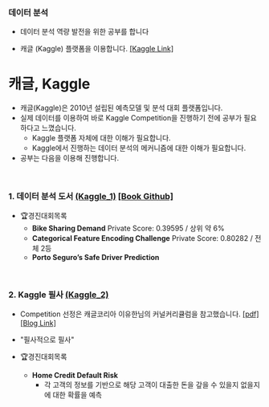 ### 데이터 분석

- 데이터 분석 역량 발전을 위한 공부를 합니다

- 캐글 (Kaggle) 플랫폼을 이용합니다. [[Kaggle Link]](https://www.kaggle.com/)

# 캐글, Kaggle

- 캐글(Kaggle)은 2010년 설립된 예측모델 및 분석 대회 플랫폼입니다.
- 실제 데이터를 이용하여 바로 Kaggle Competition을 진행하기 전에 공부가 필요하다고 느꼈습니다.
  - Kaggle 플랫폼 자체에 대한 이해가 필요합니다.
  - Kaggle에서 진행하는 데이터 분석의 메커니즘에 대한 이해가 필요합니다.
- 공부는 다음을 이용해 진행합니다.

</br>

### 1. 데이터 분석 도서 [(Kaggle_1)](https://github.com/park4264/Study-with-Kaggle/tree/main/Kaggle_1) [[Book Github]](https://github.com/BaekKyunShin/musthave_mldl_problem_solving_strategy)
- 🏆경진대회목록
  - **Bike Sharing Demand** Private Score: 0.39595 / 상위 약 6%
  - **Categorical Feature Encoding Challenge** Private Score: 0.80282 / 전체 2등
  - **Porto Seguro’s Safe Driver Prediction** 
</br>

### 2. Kaggle 필사 [(Kaggle_2)](https://github.com/park4264/Study-with-Kaggle/tree/main/Kaggle_2)
- Competition 선정은 캐글코리아 이유한님의 커널커리큘럼을 참고했습니다. [[pdf]](https://github.com/park4264/Study-with-Kaggle/blob/main/%EC%BB%A4%EB%84%90%EC%BB%A4%EB%A6%AC%ED%81%98%EB%9F%BC.pdf) [[Blog Link]](https://kaggle-kr.tistory.com/32)

- "필사적으로 필사"

- 🏆경진대회목록
  - **Home Credit Default Risk**
    - 각 고객의 정보를 기반으로 해당 고객이 대출한 돈을 갚을 수 있을지 없을지에 대한 확률을 예측




